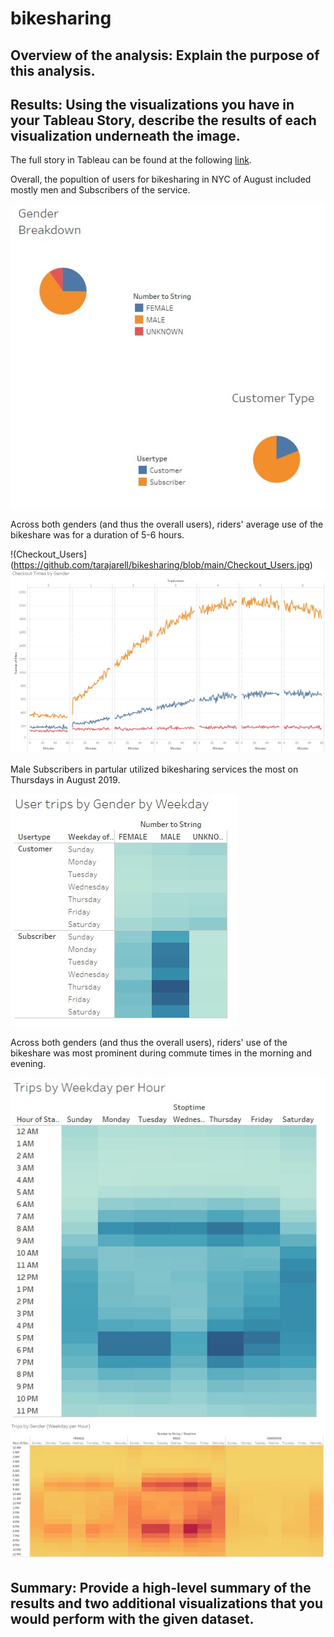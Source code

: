# bikesharing

## Overview of the analysis: Explain the purpose of this analysis.
## Results: Using the visualizations you have in your Tableau Story, describe the results of each visualization underneath the image.
The full story in Tableau can be found at the following [link](https://public.tableau.com/profile/tara.yarberry#!/vizhome/BikeshareChallenge/NYCBikeShareAnalysis).

Overall, the popultion of users for bikesharing in NYC of August included mostly men and Subscribers of the service.

![Pie_Charts](https://github.com/tarajarell/bikesharing/blob/main/Pie_Charts.jpg)

Across both genders (and thus the overall users), riders' average use of the bikeshare was for a duration of 5-6 hours.

!(Checkout_Users](https://github.com/tarajarell/bikesharing/blob/main/Checkout_Users.jpg)
![Checkout_Gender](https://github.com/tarajarell/bikesharing/blob/main/Checkout_Gender.jpg)

Male Subscribers in partular utilized bikesharing services the most on Thursdays in August 2019.

![Trips_Weekday_Gender](https://github.com/tarajarell/bikesharing/blob/main/Trips_Weekday_Gender.jpg)

Across both genders (and thus the overall users), riders' use of the bikeshare was most prominent during commute times in the morning and evening.

![Trips_Weekday](https://github.com/tarajarell/bikesharing/blob/main/Trips_Weekday.jpg)
![Trips_Gender](https://github.com/tarajarell/bikesharing/blob/main/Trips_Gender.jpg)

## Summary: Provide a high-level summary of the results and two additional visualizations that you would perform with the given dataset.

